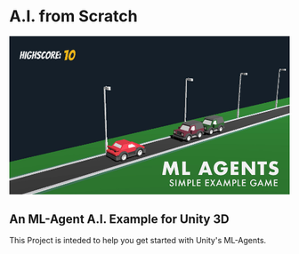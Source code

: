 # A.I. from Scratch

![Header](./PreviewPicture.jpg)



## An ML-Agent A.I. Example for Unity 3D

This Project is inteded to help you get started with Unity's ML-Agents. 

